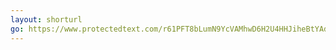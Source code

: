 ```yaml
---
layout: shorturl
go: https://www.protectedtext.com/r61PFT8bLumN9YcVAMhwD6H2U4HHJiheBtYAdH1ZjM
---
```

